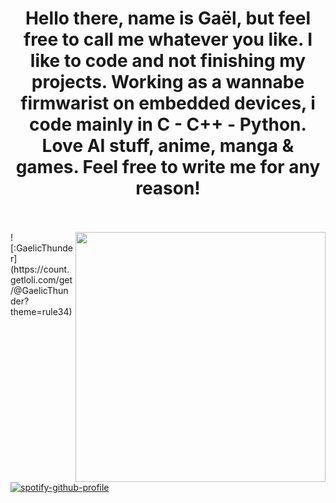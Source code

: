 <div align="center">
  <h1> Hello there, name is Gaël, but feel free to call me whatever you like. I like to code and not finishing my projects. Working as a wannabe firmwarist on embedded devices, i code mainly in C - C++ - Python. Love AI stuff, anime, manga & games. Feel free to write me for any reason!</h1><br><br>

</div>
<img align='right' src='./vanilla.png' width='400px'>
![:GaelicThunder](https://count.getloli.com/get/@GaelicThunder?theme=rule34)

[![spotify-github-profile](https://spotify-github-profile.vercel.app/api/view?uid=gaelicthunder&cover_image=true&theme=default&show_offline=false&background_color=121212&bar_color=53b14f&bar_color_cover=true)](https://spotify-github-profile.vercel.app/api/view?uid=gaelicthunder&redirect=true)
